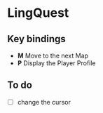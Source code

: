 # LingQuest

## Key bindings

- **M** Move to the next Map
- **P** Display the Player Profile

## To do

- [ ] change the cursor
